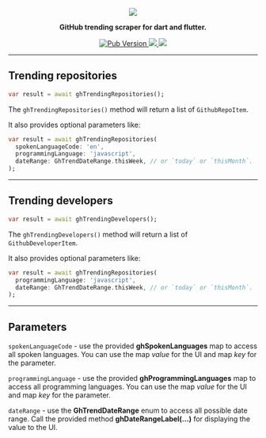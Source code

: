 <p align="center">
<img src="https://i.imgur.com/XUC6E7o.png">
</p>
<p align="center">
<strong>GitHub trending scraper for dart and flutter.</strong>
</p>

<p align="center">
<a href="https://pub.dev/packages/gh_trend">
  <img alt="Pub Version" src="https://img.shields.io/pub/v/gh_trend">
</a>
<a href="https://codecov.io/gh/xamantra/gh_trend">
  <img src="https://codecov.io/gh/xamantra/gh_trend/branch/master/graph/badge.svg" />
</a>
<a href="https://github.com/xamantra/gh_trend/actions/workflows/CI.yaml">
  <img src="https://github.com/xamantra/gh_trend/actions/workflows/CI.yaml/badge.svg" />
</a>
</p>

---

## Trending repositories

```dart
var result = await ghTrendingRepositories();
```
The `ghTrendingRepositories()` method will return a list of `GithubRepoItem`.

It also provides optional parameters like:
```dart
var result = await ghTrendingRepositories(
  spokenLanguageCode: 'en',
  programmingLanguage: 'javascript',
  dateRange: GhTrendDateRange.thisWeek, // or `today` or `thisMonth`.
);
```

---

## Trending developers

```dart
var result = await ghTrendingDevelopers();
```
The `ghTrendingDevelopers()` method will return a list of `GithubDeveloperItem`.

It also provides optional parameters like:
```dart
var result = await ghTrendingRepositories(
  programmingLanguage: 'javascript',
  dateRange: GhTrendDateRange.thisWeek, // or `today` or `thisMonth`.
);
```

---

## Parameters

`spokenLanguageCode` - use the provided **ghSpokenLanguages** map to access all spoken languages. You can use the map *value* for the UI and map *key* for the parameter.

`programmingLanguage` - use the provided **ghProgrammingLanguages** map to access all programming languages.  You can use the map *value* for the UI and map *key* for the parameter.

`dateRange` - use the **GhTrendDateRange** enum to access all possible date range. Call the provided method **ghDateRangeLabel(...)** for displaying the value to the UI.
